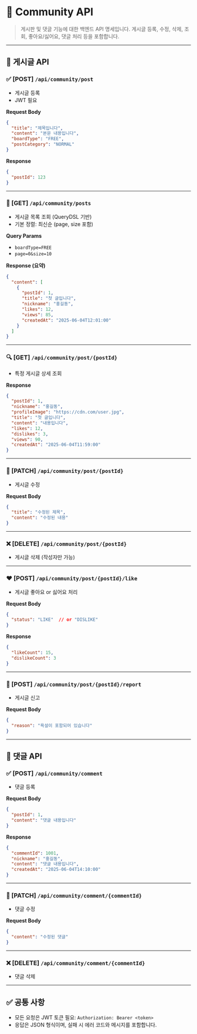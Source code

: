 # 📝 Community API 

> 게시판 및 댓글 기능에 대한 백엔드 API 명세입니다.
> 게시글 등록, 수정, 삭제, 조회, 좋아요/싫어요, 댓글 처리 등을 포함합니다.

---

## 📌 게시글 API

### ✅ \[POST] `/api/community/post`

* 게시글 등록
* JWT 필요

**Request Body**

```json
{
  "title": "제목입니다",
  "content": "본문 내용입니다",
  "boardType": "FREE",
  "postCategory": "NORMAL"
}
```

**Response**

```json
{
  "postId": 123
}
```

---

### 📄 \[GET] `/api/community/posts`

* 게시글 목록 조회 (QueryDSL 기반)
* 기본 정렬: 최신순 (page, size 포함)

**Query Params**

* `boardType=FREE`
* `page=0&size=10`

**Response (요약)**

```json
{
  "content": [
    {
      "postId": 1,
      "title": "첫 글입니다",
      "nickname": "홍길동",
      "likes": 12,
      "views": 85,
      "createdAt": "2025-06-04T12:01:00"
    }
  ]
}
```

---

### 🔍 \[GET] `/api/community/post/{postId}`

* 특정 게시글 상세 조회

**Response**

```json
{
  "postId": 1,
  "nickname": "홍길동",
  "profileImage": "https://cdn.com/user.jpg",
  "title": "첫 글입니다",
  "content": "내용입니다",
  "likes": 12,
  "dislikes": 3,
  "views": 90,
  "createdAt": "2025-06-04T11:59:00"
}
```

---

### 📝 \[PATCH] `/api/community/post/{postId}`

* 게시글 수정

**Request Body**

```json
{
  "title": "수정된 제목",
  "content": "수정된 내용"
}
```

---

### ❌ \[DELETE] `/api/community/post/{postId}`

* 게시글 삭제 (작성자만 가능)

---

### ❤️ \[POST] `/api/community/post/{postId}/like`

* 게시글 좋아요 or 싫어요 처리

**Request Body**

```json
{
  "status": "LIKE"  // or "DISLIKE"
}
```

**Response**

```json
{
  "likeCount": 15,
  "dislikeCount": 3
}
```

---

### 📌 \[POST] `/api/community/post/{postId}/report`

* 게시글 신고

**Request Body**

```json
{
  "reason": "욕설이 포함되어 있습니다"
}
```

---

## 💬 댓글 API

### ✅ \[POST] `/api/community/comment`

* 댓글 등록

**Request Body**

```json
{
  "postId": 1,
  "content": "댓글 내용입니다"
}
```

**Response**

```json
{
  "commentId": 1001,
  "nickname": "홍길동",
  "content": "댓글 내용입니다",
  "createdAt": "2025-06-04T14:10:00"
}
```

---

### 📝 \[PATCH] `/api/community/comment/{commentId}`

* 댓글 수정

**Request Body**

```json
{
  "content": "수정된 댓글"
}
```

---

### ❌ \[DELETE] `/api/community/comment/{commentId}`

* 댓글 삭제

---

## ✅ 공통 사항

* 모든 요청은 JWT 토큰 필요: `Authorization: Bearer <token>`
* 응답은 JSON 형식이며, 실패 시 에러 코드와 메시지를 포함합니다.
